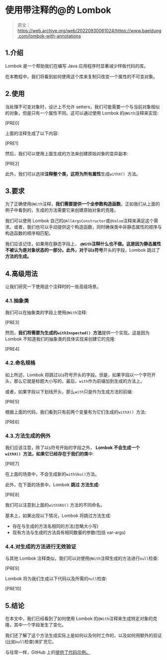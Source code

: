 # 使用带注释的@的 Lombok

> 原文：<https://web.archive.org/web/20220930061024/https://www.baeldung.com/lombok-with-annotations>

## 1.介绍

Lombok 是一个帮助我们在编写 Java 应用程序时显著减少样板代码的库。

在本教程中，我们将看到如何使用这个库来复制只改变一个属性的不可变对象。

## 2.使用

当处理不可变对象时，设计上不允许 setters，我们可能需要一个与当前对象相似的对象，但是只有一个属性不同。这可以通过使用 Lombok 的`@With`注释来实现:

[PRE0]

上面的注释生成了以下内容:

[PRE1]

然后，我们可以使用上面生成的方法来创建原始对象的变异副本:

[PRE2]

此外，我们可以选择**注释整个类，这将为所有属性**生成`withX() `方法。

## 3.要求

为了正确使用`@With`注释，**我们需要提供一个全参数构造函数**。正如我们从上面的例子中看到的，生成的方法需要它来创建原始对象的克隆。

我们可以使用 Lombok 自己的`@AllArgsConstructor`或`@Value`注释来满足这个需求。或者，我们也可以手动提供这个构造函数，同时确保类中非静态属性的顺序与构造函数的顺序相匹配。

我们应该记住，如果用在静态字段上， **`@With`注释什么也不做。这是因为静态属性不被认为是对象状态的一部分。此外，对于以`$`符号**开头的字段，Lombok 跳过了**方法的生成。**

## 4.高级用法

让我们研究一下使用这个注释时的一些高级场景。

### 4.1.抽象类

我们可以在抽象类的字段上使用`@With`注释:

[PRE3]

然而，**我们将需要为生成的`withInspected() `方法**提供一个实现。这是因为 Lombok 不知道我们的抽象类的具体实现来创建它的克隆:

[PRE4]

### 4.2.命名规格

如上所述，Lombok 将跳过以`$`符号开头的字段。但是，如果字段以一个字符开头，那么它就是标题大小写的，最后，`with`作为前缀加到生成的方法上。

或者，如果字段以下划线开头，那么`with`只是作为生成方法的前缀:

[PRE5]

根据上面的代码，我们看到只有前两个变量有为它们生成的`withX() `方法:

[PRE6]

### 4.3.方法生成的例外

我们应该注意，除了以`$`符号开始的字段之外， **Lombok 不会生成一个`withX() `方法，如果它已经存在于我们的类**中:

[PRE7]

在上面的场景中，不会生成新的`withSku()`方法。

此外，在下面的场景中，Lombok **跳过** **方法生成:**

[PRE8]

我们可以注意到上面的`withSKU()` 方法的不同命名。

基本上，如果出现以下情况，Lombok 将跳过方法生成:

*   存在与生成的方法名相同的方法(忽略大小写)
*   现有方法与生成的方法具有相同数量的参数(包括 var-args)

### 4.4.对生成的方法进行无效验证

与其他 Lombok 注释类似，我们可以对使用`@With`注释生成的方法进行`null`检查:

[PRE9]

Lombok 将为我们生成以下代码以及所需的`null`检查:

[PRE10]

## 5.结论

在本文中，我们已经看到了如何使用 Lombok 的`@With`注释来生成特定对象的克隆，其中一个字段发生了变化。

我们还了解了这个方法生成实际上是如何以及何时工作的，以及如何用额外的验证(比如`null`检查)来扩充它。

与往常一样，GitHub 上的[提供了代码示例。](https://web.archive.org/web/20221126224530/https://github.com/eugenp/tutorials/tree/master/lombok-modules/lombok-2)